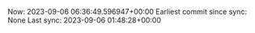 Now: 2023-09-06 06:36:49.596947+00:00 Earliest commit since sync: None Last sync: 2023-09-06 01:48:28+00:00
